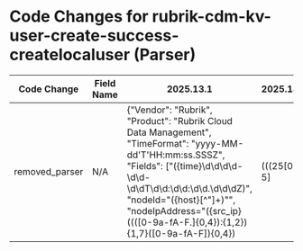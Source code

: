 # Code Changes for rubrik-cdm-kv-user-create-success-createlocaluser (Parser)

| Code Change | Field Name | 2025.13.1 | 2025.14.1 |
|-------------|------------|-----------|------------|
| removed_parser | N/A | {"Vendor": "Rubrik", "Product": "Rubrik Cloud Data Management", "TimeFormat": "yyyy-MM-dd'T'HH:mm:ss.SSSZ", "Fields": ["({time}\d\d\d\d-\d\d-\d\dT\d\d:\d\d:\d\d\.\d\d\dZ)", "nodeId=\"({host}[^\"]+)\"", "nodeIpAddress=\"({src_ip}((([0-9a-fA-F.]{0,4}):{1,2}){1,7}([0-9a-fA-F]){0,4})|(((25[0-5]|(2[0-4]|1\d|[0-9]|)\d)\.?\b){4}))(:({src_port}\d+))?\"", "eventName=\"({event_code}[^\"]+)\"", "status=\"({result}[^\"]+)\"", "objectName=\"(-|({object}[^\"]+))\"", "objectType=\"({object_type}[^\"]+)\"", "objectId=\"({object_id}[^\"]+)\"", "eventSeverity=\"({alert_severity}[^\"]+)\"", "\] ({user}[\w\.\-\!\#\^\~]{1,40}\$?) [^\)]+?\) created local user '({account_name}[^']+?)'"], "DupFields": ["host->dest_host", "account_name->dest_user"], "Name": "rubrik-cdm-kv-user-create-success-createlocaluser", "ParserVersion": "v1.0.0", "Conditions": [" Rubrik ", "status=\"Success\"", "eventName=\"Audit.CreateLocalUserAudit\"", " created local user "]} | N/A |